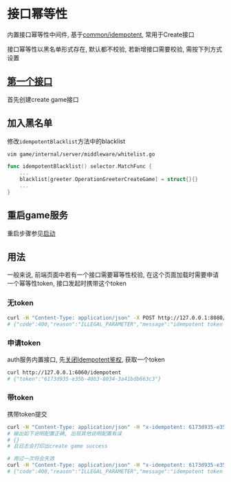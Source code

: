 # 接口幂等性


内置接口幂等性中间件, 基于[common/idempotent](https://github.com/go-cinch/common/blob/master/idempotent/idempotent.go), 常用于Create接口


接口幂等性以黑名单形式存在, 默认都不校验, 若新增接口需要校验, 需按下列方式设置


## [第一个接口](/started/1.first-api)


首先创建create game接口


## 加入黑名单


修改`idempotentBlacklist`方法中的blacklist
```bash
vim game/internal/server/middleware/whitelist.go
```

```go
func idempotentBlacklist() selector.MatchFunc {
	...
    blacklist[greeter.OperationGreeterCreateGame] = struct{}{}
	...
}
```


## 重启game服务

重启步骤参见[启动](/started/0.init?id=%e5%90%af%e5%8a%a8)



## 用法

一般来说, 前端页面中若有一个接口需要幂等性校验, 在这个页面加载时需要申请一个幂等性token, 接口发起时携带这个token


### 无token


```bash
curl -H "Content-Type: application/json" -X POST http://127.0.0.1:8080/game
# {"code":400,"reason":"ILLEGAL_PARAMETER","message":"idempotent token is missing","metadata":{}}
```


### 申请token


auth服务内置接口, 先[关闭Idempotent鉴权](/started/0.init?id=%e5%85%b3%e9%97%adidempotent%e9%89%b4%e6%9d%83), 获取一个token
```bash
curl http://127.0.0.1:6060/idempotent
# {"token":"6173d935-e35b-40b3-8034-3a41bdb663c3"}
```


### 带token

携带token提交
```bash
curl -H "Content-Type: application/json" -H "x-idempotent: 6173d935-e35b-40b3-8034-3a41bdb663c3" -X POST http://127.0.0.1:8080/game
# 输出如下说明配置正确, 出现其他说明配置有误
# {}
# 且日志会打印出create game success

# 用过一次将会失效
curl -H "Content-Type: application/json" -H "x-idempotent: 6173d935-e35b-40b3-8034-3a41bdb663c3" -X POST http://127.0.0.1:8080/game
# {"code":400,"reason":"ILLEGAL_PARAMETER","message":"idempotent token is invalid","metadata":{}}
```
